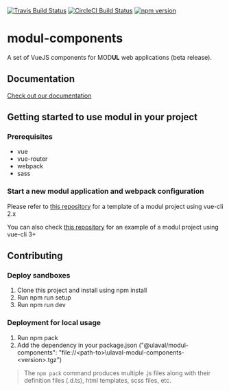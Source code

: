 [![Travis Build Status](https://travis-ci.org/ulaval/modul-components.svg?branch=develop)](https://travis-ci.org/ulaval/modul-components)
[![CircleCI Build Status](https://circleci.com/gh/ulaval/modul-components/tree/develop.svg?style=shield&circle-token=:circle-token)](https://circleci.com/gh/ulaval/modul-components)
[![npm version](https://badge.fury.io/js/%40ulaval%2Fmodul-components.svg)](https://badge.fury.io/js/%40ulaval%2Fmodul-components)

# modul-components

A set of VueJS components for MOD**UL** web applications (beta release).

## Documentation

[Check out our documentation](https://ulaval.github.io/modul)

## Getting started to use modul in your project

### Prerequisites

- vue
- vue-router
- webpack
- sass

### Start a new modul application and webpack configuration

Please refer to [this repository](https://github.com/simardo/vuejs-typescript-template) for a template of a modul project using vue-cli 2.x

You can also check [this repository](https://github.com/chuckmah/my-cli-module-project) for an example of a modul project using vue-cli 3+

## Contributing

### Deploy sandboxes

1. Clone this project and install using npm install
2. Run npm run setup
3. Run npm run dev

### Deployment for local usage

1. Run npm pack
2. Add the dependency in your package.json ("@ulaval/modul-components": "file://&lt;path-to&gt;\\ulaval-modul-components-&lt;version&gt;.tgz")

> The `npm pack` command produces multiple .js files along with their definition files (.d.ts), html templates, scss files, etc.
